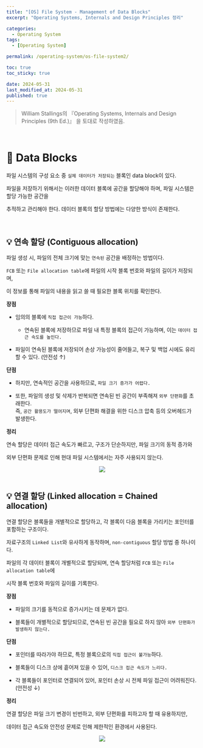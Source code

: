 ```yaml
---
title: "[OS] File System - Management of Data Blocks"
excerpt: "Operating Systems, Internals and Design Principles 정리"

categories:
  - Operating System
tags:
  - [Operating System]

permalink: /operating-system/os-file-system2/

toc: true
toc_sticky: true

date: 2024-05-31
last_modified_at: 2024-05-31
published: true
---
```


> William Stallings의 『Operating Systems, Internals and Design Principles (9th Ed.)』 을 토대로 작성하였음. <br>

<br>

# 👑 Data Blocks

파일 시스템의 구성 요소 중 `실제 데이터가 저장되는` 블록인 data block이 있다. <br>

파일을 저장하기 위해서는 이러한 데이터 블록에 공간을 할당해야 하며, 파일 시스템은 할당 가능한 공간을 <br>

추적하고 관리해야 한다. 데이터 블록의 할당 방법에는 다양한 방식이 존재한다. 

<br>

## 💡 연속 할당 (Contiguous allocation)

파일 생성 시, 파일의 전체 크기에 맞는 `연속된` 공간을 배정하는 방법이다. <br>

`FCB` 또는 `File allocation table`에 파일의 시작 블록 번호와 파일의 길이가 저장되며, <br>

이 정보를 통해 파일의 내용을 읽고 쓸 때 필요한 블록 위치를 확인한다. <br>

**장점**

- 임의의 블록에 `직접 접근이 가능`하다.

    + 연속된 블록에 저장하므로 파일 내 특정 블록의 접근이 가능하며, 이는 `데이터 접근 속도를 높인다.`

- 파일이 연속된 블록에 저장되어 손상 가능성이 줄어들고, 복구 및 백업 시에도 유리할 수 있다. (안전성 ↑)

**단점**

- 하지만, 연속적인 공간을 사용하므로, `파일 크기 증가가 어렵다.`

- 또한, 파일의 생성 및 삭제가 반복되면 연속된 빈 공간이 부족해져 `외부 단편화`를 초래한다. <br>
  즉, `공간 활용도가 떨어지며`, 외부 단편화 해결을 위한 디스크 압축 등의 오버헤드가 발생한다.

**정리**

연속 할당은 데이터 접근 속도가 빠르고, 구조가 단순하지만, 파일 크기의 동적 증가와 <br>

외부 단편화 문제로 인해 현대 파일 시스템에서는 자주 사용되지 않는다.

<center><img src="https://github.com/jinwoojwa/jinwoo.github.io/assets/112393728/c8f9ea49-a65f-432e-804c-5baec357a485"></center>
  
<br>

## 💡 연결 할당 (Linked allocation = Chained allocation)

연결 할당은 블록들을 개별적으로 할당하고, 각 블록이 다음 블록을 가리키는 포인터를 포함하는 구조이다. <br>

자료구조의 `Linked List`와 유사하게 동작하며, `non-contiguous` 할당 방법 중 하나이다. <br>

파일의 각 데이터 블록이 개별적으로 할당되며, 연속 할당처럼 `FCB` 또는 `File allocation table`에 <br>

시작 블록 번호와 파일의 길이를 기록한다.

**장점**

- 파일의 크기를 동적으로 증가시키는 데 문제가 없다.

- 블록들이 개별적으로 할당되므로, 연속된 빈 공간을 필요로 하지 않아 `외부 단편화가 발생하지 않는다.`

**단점**

- 포인터를 따라가야 하므로, 특정 블록으로의 `직접 접근이 불가능`하다.

- 블록들이 디스크 상에 흩어져 있을 수 있어, `디스크 접근 속도가 느리다.`

- 각 블록들이 포인터로 연결되어 있어, 포인터 손상 시 전체 파일 접근이 어려워진다. (안전성 ↓)

**정리**

연결 할당은 파일 크기 변경이 빈번하고, 외부 단편화를 피하고자 할 때 유용하지만, <br>

데이터 접근 속도와 안전성 문제로 인해 제한적인 환경에서 사용된다.

<center><img src="https://github.com/jinwoojwa/jinwoo.github.io/assets/112393728/e5dfd1a3-bb45-4aa3-ac88-402dca5affb4"></center>








